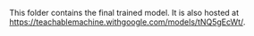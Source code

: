 This folder contains the final trained model. It is also hosted at https://teachablemachine.withgoogle.com/models/tNQ5gEcWt/.
